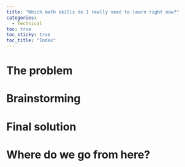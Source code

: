 ```yaml
---
title: "Which math skills do I really need to learn right now?"
categories:
  - Technical 
toc: true
toc_sticky: true
toc_title: "Index"
---
```


# The problem 

# Brainstorming 

# Final solution

# Where do we go from here? 